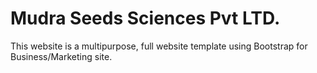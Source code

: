 # Mudra Seeds Sciences Pvt LTD.
This website is a multipurpose, full website template using Bootstrap for Business/Marketing site.
